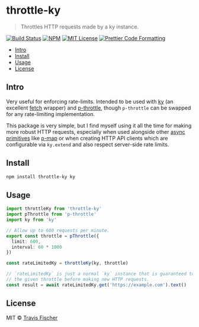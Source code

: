 # throttle-ky <!-- omit from toc -->

> Throttles HTTP requests made by a ky instance.

<p>
  <a href="https://github.com/transitive-bullshit/throttle-ky/actions/workflows/main.yml"><img alt="Build Status" src="https://github.com/transitive-bullshit/throttle-ky/actions/workflows/main.yml/badge.svg" /></a>
  <a href="https://www.npmjs.com/package/throttle-ky"><img alt="NPM" src="https://img.shields.io/npm/v/throttle-ky.svg" /></a>
  <a href="https://github.com/transitive-bullshit/throttle-ky/blob/main/license"><img alt="MIT License" src="https://img.shields.io/badge/license-MIT-blue" /></a>
  <a href="https://prettier.io"><img alt="Prettier Code Formatting" src="https://img.shields.io/badge/code_style-prettier-brightgreen.svg" /></a>
</p>

- [Intro](#intro)
- [Install](#install)
- [Usage](#usage)
- [License](#license)

## Intro

Very useful for enforcing rate-limits. Intended to be used with [ky](https://github.com/sindresorhus/ky) (an excellent [fetch](https://developer.mozilla.org/en-US/docs/Web/API/Fetch_API) wrapper) and [p-throttle](https://github.com/sindresorhus/p-throttle), though `p-throttle` can be swapped for any rate-limiting implementation.

This package is very simple, but I find myself using it all the time for making more robust HTTP requests, especially when used alongside other [async primitives](https://github.com/sindresorhus/promise-fun) like [p-map](https://github.com/sindresorhus/p-map) or when creating HTTP API clients which are configurable via `ky.extend` and also respect server-side rate limits.

## Install

```bash
npm install throttle-ky ky
```

## Usage

```ts
import throttleKy from 'throttle-ky'
import pThrottle from 'p-throttle'
import ky from 'ky'

// Allow up to 600 requests per minute.
export const throttle = pThrottle({
  limit: 600,
  interval: 60 * 1000
})

const rateLimitedKy = throttleKy(ky, throttle)

// `rateLimitedKy` is just a normal `ky` instance that is guaranteed to respect
// the given throttle before making new HTTP requests.
const result = await rateLimitedKy.get('https://example.com').text()
```

## License

MIT © [Travis Fischer](https://x.com/transitive_bs)
